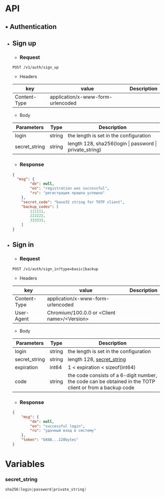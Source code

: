 # API

## • Authentication

- ## Sign up
  - ### Request
  
  ```http
  POST /v1/auth/sign_up
  ```
  
  - Headers
  
  | key | value | Description |
  | - | - | - |
  | Content-Type | application/x-www-form-urlencoded |  | |
  
  - Body
  
  | Parameters | Type | Description |
  | - | - | - |
  | login | string | the length is set in the configuration | |
  | secret_string | string | length 128, sha256(login &#124; password &#124; private_string) | |
  
  - ### Response
  
  ```json
  {
    "msg": {
          "de": null,
          "en": "registration was successful",
          "ru": "регистрация прошла успешно"
      },
      "secret_code": "base32 string for TOTP client",
      "backup_codes": [
          111111,
          222222,
          333333,
      ]
  }
  ```

- ## Sign in
  - ### Request
  
  ```http
  POST /v1/auth/sign_in?type=basic|backup
  ```
  
  - Headers
  
  | key | value | Description |
  | - | - | - |
  | Content-Type | application/x-www-form-urlencoded |  | |
  | User-Agent | Chromium/100.0.0 or <Сlient name>/&lt;Version> |  | |
  
  - Body
  
  | Parameters | Type | Description |
  | - | - | - |
  | login | string | the length is set in the configuration | |
  | secret_string | string | length 128, [secret_string](#secret_string) | |
  | expiration | int64 | 1 < expiration < sizeof(int64) | |
  | code | string | the code consists of a 6-digit number, the code can be obtained in the TOTP client or from a backup code | |
  
  - ### Response
  
  ```json
  {
      "msg": {
          "de": null,
          "en": "successful login",
          "ru": "удачный вход в систему"
      },
      "token": "b888...128bytes"
  }
  ```
# Variables
### secret_string
```c
sha256(login|password|private_string)
```
